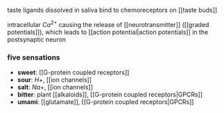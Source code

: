 taste ligands dissolved in saliva bind to chemoreceptors on [[taste buds]]

intracellular $Ca^{2+}$ causing the release of [[neurotransmitter]] ([[graded potentials]]), which leads to [[action potential|action potentials]] in the postsynaptic neuron

### five sensations
- **sweet**: [[G-protein coupled receptors]]
- **sour**: $H+$, [[ion channels]]
- **salt**: $Na+$, [[ion channels]]
- **bitter**: plant [[alkaloids]], [[G-protein coupled receptors|GPCRs]]
- **umami**: [[glutamate]], [[G-protein coupled receptors|GPCRs]]